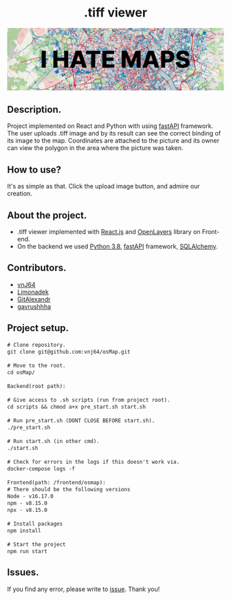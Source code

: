 <h1 align="center">.tiff viewer</h1>

<p align="center"><img src="./readme_assets/PIC2.png"></p>

## Description.
Project implemented on React and Python with using [fastAPI](https://fastapi.tiangolo.com/) framework. The user uploads .tiff
image and by its result can see the correct binding of its image to the map. Coordinates are attached to the picture and
its owner can view the polygon in the area where the picture was taken.

## How to use?
It's as simple as that. Click the upload image button, and admire our creation.

## About the project.
- .tiff viewer implemented with [React.js](https://react.dev/) and [OpenLayers](https://openlayers.org/) library on Front-end.
- On the backend we used [Python 3.8](https://www.python.org/), [fastAPI](https://fastapi.tiangolo.com/) framework, [SQLAlchemy](https://www.sqlalchemy.org/).

## Contributors.
- [vnJ64](https://github.com/vnj64)
- [Limonadek](https://github.com/Limonadek)
- [GitAlexandr](https://github.com/GitAlexandr)
- [gavrushhha](https://github.com/gavrushhha)

## Project setup.
```
# Clone repository.
git clone git@github.com:vnj64/osMap.git

# Move to the root.
cd osMap/

Backend(root path):

# Give access to .sh scripts (run from project root).
cd scripts && chmod a+x pre_start.sh start.sh

# Run pre_start.sh (DONT CLOSE BEFORE start.sh).
./pre_start.sh

# Run start.sh (in other cmd).
./start.sh

# Check for errors in the logs if this doesn't work via.
docker-compose logs -f

Frontend(path: /frontend/osmap):
# There should be the following versions
Node - v16.17.0
npm - v8.15.0
npx - v8.15.0

# Install packages
npm install

# Start the project
npm run start
```

## Issues.
 If you find any error, please write to [issue](https://github.com/vnj64/osMap/issues). Thank you!